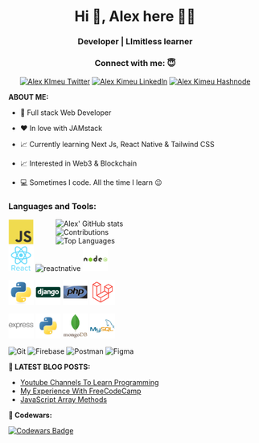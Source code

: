 <h1 align="center">Hi 👋, Alex  here 🙋‍♂️ </h1>
<h3 align="center">Developer | LImitless learner</h3>

<h3 align="center">Connect with me: 😇</h3>
<p align="center">
   <a href="https://twitter.com/alekskimeu" target="_blank"><img align="center" src="https://raw.githubusercontent.com/rahuldkjain/github-profile-readme-generator/master/src/images/icons/Social/twitter.svg" alt="Alex KImeu Twitter" height="30" width="50" /></a>
   <a href="https://www.linkedin.com/in/alexkimeu/" target="_blank"><img align="center" src="https://raw.githubusercontent.com/rahuldkjain/github-profile-readme-generator/master/src/images/icons/Social/linked-in-alt.svg" alt="Alex Kimeu LinkedIn" height="30" width="50" /></a>
   <a href="https://hashnode.com/@alexkimeu" target="_blank"><img align="center" src="https://raw.githubusercontent.com/rahuldkjain/github-profile-readme-generator/master/src/images/icons/Social/hashnode.svg" alt="Alex Kimeu Hashnode" height="30" width="50" /></a>
</p>

**ABOUT ME:**

- 💼 Full stack Web Developer

- ❤️ In love with JAMstack

- 📈 Currently learning Next Js, React Native & Tailwind CSS

- 📈 Interested in Web3 & Blockchain

- 💻 Sometimes I code. All the time I learn 😉


<h3 align="left">Languages and Tools:</h3>

 <img align="right"  width="410" src="https://github-readme-stats.vercel.app/api?username=alekskimeu&show_icons=true&theme=radical&count_private=true" alt="Alex' GitHub stats"/>

 <img align="right" src="https://github-readme-streak-stats.herokuapp.com/?user=alekskimeu&theme=radical" alt="Contributions" width="410"/>

 <img align="right" src="https://github-readme-stats.vercel.app/api/top-langs/?username=alekskimeu&theme=radical" alt="Top Languages" width="410"/>

<p align="left">
   <img src="https://raw.githubusercontent.com/devicons/devicon/master/icons/javascript/javascript-original.svg" alt="JavaScript" width="50" height="50"/>
   <img src="https://raw.githubusercontent.com/devicons/devicon/master/icons/react/react-original-wordmark.svg" alt="React" width="50" height="50"/>
   <img src="https://reactnative.dev/img/header_logo.svg" alt="reactnative" width="50" height="50"/> </a>
   <img src="https://raw.githubusercontent.com/devicons/devicon/master/icons/nodejs/nodejs-original-wordmark.svg" alt="Node Js" width="50" height="50"/>
</p>

<p align="left"> 
   <img src="https://raw.githubusercontent.com/devicons/devicon/master/icons/python/python-original.svg" alt="python" width="50" height="50"/>
   <img src="https://raw.githubusercontent.com/devicons/devicon/master/icons/django/django-original.svg" alt="django" width="50" height="50"/> 
   <img src="https://raw.githubusercontent.com/devicons/devicon/master/icons/php/php-original.svg" alt="php" width="50" height="50"/>
   <img height="50" src="https://raw.githubusercontent.com/github/explore/56a826d05cf762b2b50ecbe7d492a839b04f3fbf/topics/laravel/laravel.png"> 
</p>

<p align="left">
   <img src="https://raw.githubusercontent.com/devicons/devicon/master/icons/express/express-original-wordmark.svg" alt="Express" width="50" height="50"/>
   <img width="50" height="50" src="https://raw.githubusercontent.com/github/explore/80688e429a7d4ef2fca1e82350fe8e3517d3494d/topics/python/python.png" alt="Python"> 
   <img src="https://raw.githubusercontent.com/devicons/devicon/master/icons/mongodb/mongodb-original-wordmark.svg" alt="MongoDB" width="50" height="50"/>
   <img src="https://raw.githubusercontent.com/devicons/devicon/master/icons/mysql/mysql-original-wordmark.svg" alt="MySQL" width="50" height="50"/>
</p>

<p align="left">
   <img src="https://www.vectorlogo.zone/logos/git-scm/git-scm-icon.svg" alt="Git" width="50" height="50"/> 
   <img src="https://www.vectorlogo.zone/logos/firebase/firebase-icon.svg" alt="Firebase" width="50" height="50"/>
   <img src="https://www.vectorlogo.zone/logos/getpostman/getpostman-icon.svg" alt="Postman" width="50" height="50"/>
   <img src="https://www.vectorlogo.zone/logos/figma/figma-icon.svg" alt="Figma" width="50" height="50"/> </a> 
</p>


**📖 LATEST BLOG POSTS:**

<!-- HASHNODE:START -->
- [Youtube Channels To Learn Programming](https://byte.hashnode.dev/youtube-channels-to-learn-programming)
- [My Experience With FreeCodeCamp](https://byte.hashnode.dev/my-experience-with-freecodecamp)
- [JavaScript Array Methods](https://byte.hashnode.dev/javascript-array-methods)
<!-- HASHNODE:END -->

**📖 Codewars:**

<a href="https://www.codewars.com/users/alexkimeu/" target="_blank">
   <img src="https://www.codewars.com/users/alexkimeu/badges/large?logo=false" alt="Codewars Badge" />
</a>


